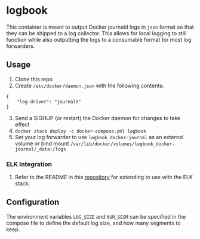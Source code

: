 # logbook

This container is meant to output Docker journald logs in `json` format so that they can be shipped to a log collector. This allows for local logging to still function while also outputting the logs to a consumable format for most log forwarders.

## Usage

1. Clone this repo
2. Create `/etc/docker/daemon.json` with the following contents:
```
{
    "log-driver": "journald"
}
```
3. Send a SIGHUP (or restart) the Docker daemon for changes to take effect
4. `docker stack deploy -c docker-compose.yml logbook`
5. Set your log forwarder to use `logbook_docker-journal` as an external volume or bind mount `/var/lib/docker/volumes/logbook_docker-journal/_data:/logs`

### ELK Integration

1. Refer to the README in this [repository](https://github.com/ahromis/swarm-elk/tree/master/logstash) for extending to use with the ELK stack.

## Configuration

The environment variables `LOG_SIZE` and `NUM_SEGM` can be specified in the compose file to define the default log size, and how many segments to keep.
